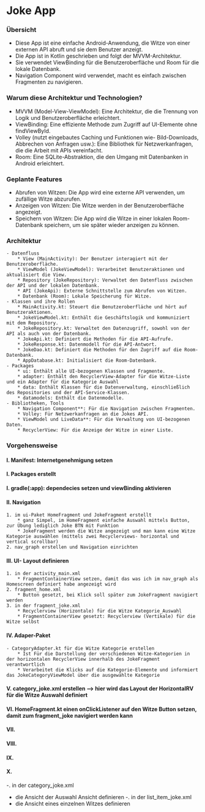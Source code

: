 # Joke App

### **Übersicht**
* Diese App ist eine einfache Android-Anwendung, die Witze von einer externen API abruft und sie dem Benutzer anzeigt. 
* Die App ist in Kotlin geschrieben und folgt der MVVM-Architektur. 
* Sie verwendet ViewBinding für die Benutzeroberfläche und Room für die lokale Datenbank.
* Navigation Component wird verwendet, macht es einfach zwischen Fragmenten zu navigieren.

### **Warum diese Architektur und Technologien?**
* MVVM (Model-View-ViewModel): Eine Architektur, die die Trennung von Logik und Benutzeroberfläche erleichtert.
* ViewBinding: Eine effiziente Methode zum Zugriff auf UI-Elemente ohne findViewById.
* Volley (nutzt eingebautes Caching und Funktionen wie- Bild-Downloads, Abbrechen von Anfragen usw.): Eine Bibliothek für Netzwerkanfragen, die die Arbeit mit APIs vereinfacht.
* Room: Eine SQLite-Abstraktion, die den Umgang mit Datenbanken in Android erleichtert.

### **Geplante Features**
* Abrufen von Witzen: Die App wird eine externe API verwenden, um zufällige Witze abzurufen.
* Anzeigen von Witzen: Die Witze werden in der Benutzeroberfläche angezeigt.
* Speichern von Witzen: Die App wird die Witze in einer lokalen Room-Datenbank speichern, um sie später wieder anzeigen zu können.

### **Architektur**
    - Datenfluss
        * View (MainActivity): Der Benutzer interagiert mit der Benutzeroberfläche.
        * ViewModel (JokeViewModel): Verarbeitet Benutzeraktionen und aktualisiert die View.
        * Repository (JokeRepository): Verwaltet den Datenfluss zwischen der API und der lokalen Datenbank.
        * API (JokeApi): Externe Schnittstelle zum Abrufen von Witzen.
        * Datenbank (Room): Lokale Speicherung für Witze.
    - Klassen und ihre Rollen
        * MainActivity.kt: Steuert die Benutzeroberfläche und hört auf Benutzeraktionen.
        * JokeViewModel.kt: Enthält die Geschäftslogik und kommuniziert mit dem Repository.
        * JokeRepository.kt: Verwaltet den Datenzugriff, sowohl von der API als auch von der Datenbank.
        * JokeApi.kt: Definiert die Methoden für die API-Aufrufe.
        * JokeResponse.kt: Datenmodell für die API-Antwort.
        * JokeDao.kt: Definiert die Methoden für den Zugriff auf die Room-Datenbank.
        * AppDatabase.kt: Initialisiert die Room-Datenbank.
    - Packages 
        * ui: Enthält alle UI-bezogenen Klassen und Fragmente.
        * adapter: Enthält den RecyclerView-Adapter für die Witze-Liste und ein Adapter für die Kategorie Auswahl
        * data: Enthält Klassen für die Datenverwaltung, einschließlich des Repositories und der API-Service-Klassen.
        * datamodels: Enthält die Datenmodelle.
    - Bibliotheken, Tools
        * Navigation Component**: Für die Navigation zwischen Fragmenten.
        * Volley: Für Netzwerkanfragen an die Jokes API.
        * ViewModel und LiveData**: Für die Verwaltung von UI-bezogenen Daten.
        * RecyclerView: Für die Anzeige der Witze in einer Liste.

### **Vorgehensweise**
#### I.     Manifest: Internetgenehmigung setzen
#### I.     Packages erstellt
#### I.     gradle(:app): dependecies setzen und viewBinding aktivieren
#### II.    Navigation
    1. im ui-Paket HomeFragment und JokeFragment erstellt
        * ganz Simpel, im HomeFragment einfache Auswahl mittels Button, zur Übung lediglich Joke BTN mit Funktion
        * JokeFragment werden die Witze angezeigt und man kann eine Witze Kategorie auswählen (mittels zwei Recyclerviews- horizontal und vertical scrollbar)
    2. nav_graph erstellen und Navigation einrichten
#### III.   UI- Layout definieren
    1. in der activity_main.xml 
        * FragmentContainerView setzen, damit das was ich im nav_graph als Homescreen definiert habe angezeigt wird
    2. fragment_home.xml
        * Button gesetzt, bei Klick soll später zum JokeFragment navigiert werden
    3. in der fragment_joke.xml
        * Recyclerview (Horizontale) für die Witze Kategorie_Auswahl
        * FragmentContainerView gesetzt: Recyclerview (Vertikale) für die Witze selbst
#### IV.    Adaper-Paket
    - CategoryAdapter.kt für die Witze Kategorie erstellen
        * Ist Für die Darstellung der verschiedenen Witze-Kategorien in der horizontalen RecyclerView innerhalb des JokeFragment verantwortlich
        * Verarbeitet die Klicks auf die Kategorie-Elemente und informiert das JokeCategoryViewModel über die ausgewählte Kategorie
#### V.     category_joke.xml erstellen  --> hier wird das Layout der HorizontalRV für die Witze Auswahl definiert
#### VI. HomeFragment.kt einen onClickListener auf den Witze Button setzen, damit zum fragment_joke navigiert werden kann
#### VII.
#### VIII.
#### IX.
#### X.     

-. in der category_joke.xml
* die Ansicht der Auswahl Ansicht definieren
-. in der list_item_joke.xml
* die Ansicht eines einzelnen Witzes definieren